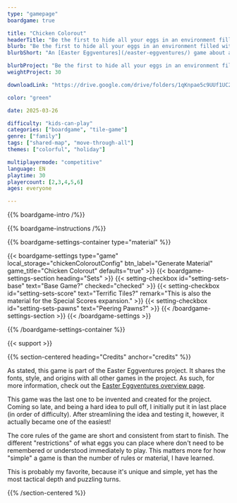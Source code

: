 ```yaml
---
type: "gamepage"
boardgame: true

title: "Chicken Colorout"
headerTitle: "Be the first to hide all your eggs in an environment filled with kids eager to find them again."
blurb: "Be the first to hide all your eggs in an environment filled with kids eager to find them again."
blurbShort: "An [Easter Eggventures](/easter-eggventures/) game about a reverse egg hunt: hide all your eggs in the best hiding spots so they will never be found again."

blurbProject: "Be the first to hide all your eggs in an environment filled with kids (or other forces) eager to find them again."
weightProject: 30

downloadLink: "https://drive.google.com/drive/folders/1qKnpae5c9UUf1UC2XiAmE01oGXPXsmJC"

color: "green"

date: 2025-03-26

difficulty: "kids-can-play"
categories: ["boardgame", "tile-game"]
genre: ["family"]
tags: ["shared-map", "move-through-all"]
themes: ["colorful", "holiday"]

multiplayermode: "competitive"
language: EN
playtime: 30
playercount: [2,3,4,5,6]
ages: everyone

---
```


{{% boardgame-intro /%}}

{{% boardgame-instructions /%}}

{{% boardgame-settings-container type="material" %}}

{{< boardgame-settings type="game" local_storage="chickenColoroutConfig" btn_label="Generate Material" game_title="Chicken Colorout" defaults="true" >}}
  {{< boardgame-settings-section heading="Sets" >}}
    {{< setting-checkbox id="setting-sets-base" text="Base Game?" checked="checked" >}}
    {{< setting-checkbox id="setting-sets-score" text="Terrific Tiles?" remark="This is also the material for the Special Scores expansion." >}}
    {{< setting-checkbox id="setting-sets-pawns" text="Peering Pawns?" >}} 
  {{< /boardgame-settings-section >}}
{{< /boardgame-settings >}}

{{% /boardgame-settings-container %}}

{{< support >}}

{{% section-centered heading="Credits" anchor="credits" %}}

As stated, this game is part of the Easter Eggventures project. It shares the fonts, style, and origins with all other games in the project. As such, for more information, check out the [Easter Eggventures overview page](/easter-eggventures/).

This game was the last one to be invented and created for the project. Coming so late, and being a hard idea to pull off, I initially put it in last place (in order of difficulty). After streamlining the idea and testing it, however, it actually became one of the easiest! 

The core rules of the game are short and consistent from start to finish. The different "restrictions" of what eggs you can place where don't need to be remembered or understood immediately to play. This matters more for how "simple" a game is than the number of rules or material, I have learned.

This is probably my favorite, because it's unique and simple, yet has the most tactical depth and puzzling turns.

{{% /section-centered %}}